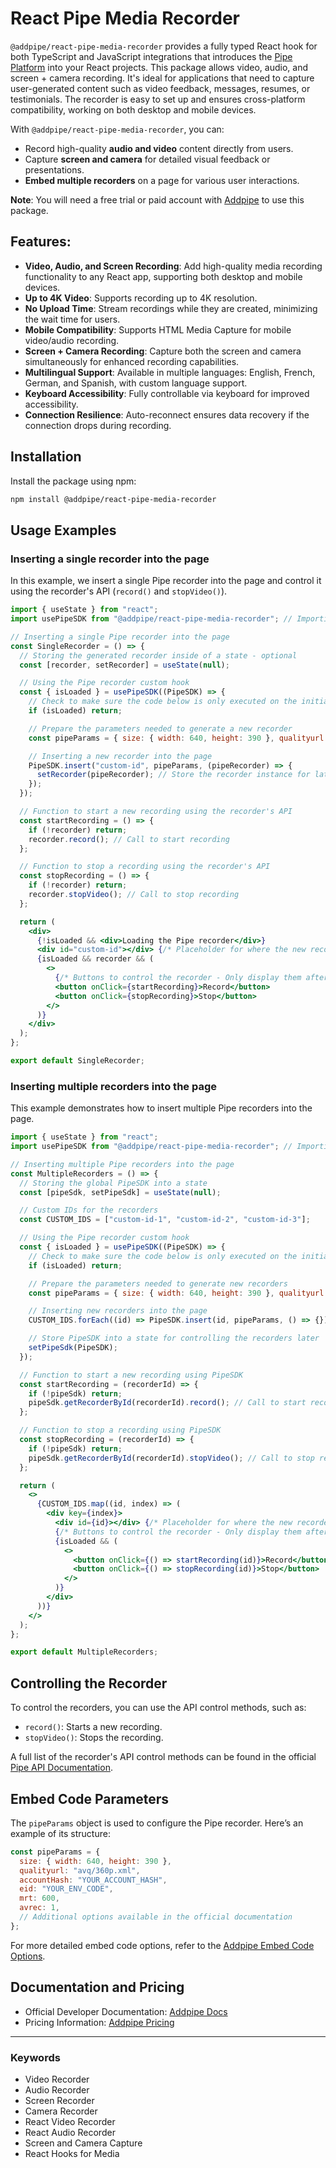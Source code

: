 # React Pipe Media Recorder

`@addpipe/react-pipe-media-recorder` provides a fully typed React hook for both TypeScript and JavaScript integrations that introduces the [Pipe Platform](https://addpipe.com) into your React projects. This package allows video, audio, and screen + camera recording. It's ideal for applications that need to capture user-generated content such as video feedback, messages, resumes, or testimonials. The recorder is easy to set up and ensures cross-platform compatibility, working on both desktop and mobile devices.

With `@addpipe/react-pipe-media-recorder`, you can:
- Record high-quality **audio and video** content directly from users.
- Capture **screen and camera** for detailed visual feedback or presentations.
- **Embed multiple recorders** on a page for various user interactions.

**Note**: You will need a free trial or paid account with [Addpipe](https://addpipe.com) to use this package.

## Features:

- **Video, Audio, and Screen Recording**: Add high-quality media recording functionality to any React app, supporting both desktop and mobile devices.
- **Up to 4K Video**: Supports recording up to 4K resolution.
- **No Upload Time**: Stream recordings while they are created, minimizing the wait time for users.
- **Mobile Compatibility**: Supports HTML Media Capture for mobile video/audio recording.
- **Screen + Camera Recording**: Capture both the screen and camera simultaneously for enhanced recording capabilities.
- **Multilingual Support**: Available in multiple languages: English, French, German, and Spanish, with custom language support.
- **Keyboard Accessibility**: Fully controllable via keyboard for improved accessibility.
- **Connection Resilience**: Auto-reconnect ensures data recovery if the connection drops during recording.

## Installation

Install the package using npm:

```bash
npm install @addpipe/react-pipe-media-recorder
```

## Usage Examples

### Inserting a single recorder into the page

In this example, we insert a single Pipe recorder into the page and control it using the recorder's API (`record()` and `stopVideo()`). 

```jsx
import { useState } from "react";
import usePipeSDK from "@addpipe/react-pipe-media-recorder"; // Importing the Pipe recorder npm package

// Inserting a single Pipe recorder into the page
const SingleRecorder = () => {
  // Storing the generated recorder inside of a state - optional
  const [recorder, setRecorder] = useState(null);

  // Using the Pipe recorder custom hook
  const { isLoaded } = usePipeSDK((PipeSDK) => {
    // Check to make sure the code below is only executed on the initial load
    if (isLoaded) return;

    // Prepare the parameters needed to generate a new recorder
    const pipeParams = { size: { width: 640, height: 390 }, qualityurl: "avq/360p.xml", accountHash: "YOUR_ACCOUNT_HASH", eid: "YOUR_ENV_CODE", mrt: 600, avrec: 1 };

    // Inserting a new recorder into the page
    PipeSDK.insert("custom-id", pipeParams, (pipeRecorder) => {
      setRecorder(pipeRecorder); // Store the recorder instance for later use
    });
  });

  // Function to start a new recording using the recorder's API
  const startRecording = () => {
    if (!recorder) return;
    recorder.record(); // Call to start recording
  };

  // Function to stop a recording using the recorder's API
  const stopRecording = () => {
    if (!recorder) return;
    recorder.stopVideo(); // Call to stop recording
  };

  return (
    <div>
      {!isLoaded && <div>Loading the Pipe recorder</div>}
      <div id="custom-id"></div> {/* Placeholder for where the new recorder should be inserted */}
      {isLoaded && recorder && (
        <>
          {/* Buttons to control the recorder - Only display them after all prerequisites have loaded */}
          <button onClick={startRecording}>Record</button>
          <button onClick={stopRecording}>Stop</button>
        </>
      )}
    </div>
  );
};

export default SingleRecorder;
```

### Inserting multiple recorders into the page

This example demonstrates how to insert multiple Pipe recorders into the page.

```jsx
import { useState } from "react";
import usePipeSDK from "@addpipe/react-pipe-media-recorder"; // Importing the Pipe recorder npm package

// Inserting multiple Pipe recorders into the page
const MultipleRecorders = () => {
  // Storing the global PipeSDK into a state
  const [pipeSdk, setPipeSdk] = useState(null);

  // Custom IDs for the recorders
  const CUSTOM_IDS = ["custom-id-1", "custom-id-2", "custom-id-3"];

  // Using the Pipe recorder custom hook
  const { isLoaded } = usePipeSDK((PipeSDK) => {
    // Check to make sure the code below is only executed on the initial load
    if (isLoaded) return;

    // Prepare the parameters needed to generate new recorders
    const pipeParams = { size: { width: 640, height: 390 }, qualityurl: "avq/360p.xml", accountHash: "YOUR_ACCOUNT_HASH", eid: "YOUR_ENV_CODE", mrt: 600, avrec: 1 };

    // Inserting new recorders into the page
    CUSTOM_IDS.forEach((id) => PipeSDK.insert(id, pipeParams, () => {}));

    // Store PipeSDK into a state for controlling the recorders later
    setPipeSdk(PipeSDK);
  });

  // Function to start a new recording using PipeSDK
  const startRecording = (recorderId) => {
    if (!pipeSdk) return;
    pipeSdk.getRecorderById(recorderId).record(); // Call to start recording for a specific recorder
  };

  // Function to stop a recording using PipeSDK
  const stopRecording = (recorderId) => {
    if (!pipeSdk) return;
    pipeSdk.getRecorderById(recorderId).stopVideo(); // Call to stop recording for a specific recorder
  };

  return (
    <>
      {CUSTOM_IDS.map((id, index) => (
        <div key={index}>
          <div id={id}></div> {/* Placeholder for where the new recorder should be inserted */}
          {/* Buttons to control the recorder - Only display them after all prerequisites have loaded */}
          {isLoaded && (
            <>
              <button onClick={() => startRecording(id)}>Record</button>
              <button onClick={() => stopRecording(id)}>Stop</button>
            </>
          )}
        </div>
      ))}
    </>
  );
};

export default MultipleRecorders;
```

## Controlling the Recorder

To control the recorders, you can use the API control methods, such as:

- `record()`: Starts a new recording.
- `stopVideo()`: Stops the recording.

A full list of the recorder's API control methods can be found in the official [Pipe API Documentation](https://addpipe.com/docs/javascript/js-api-v2/#methods-list).

## Embed Code Parameters

The `pipeParams` object is used to configure the Pipe recorder. Here’s an example of its structure:

```js
const pipeParams = {
  size: { width: 640, height: 390 },
  qualityurl: "avq/360p.xml",
  accountHash: "YOUR_ACCOUNT_HASH",
  eid: "YOUR_ENV_CODE",
  mrt: 600,
  avrec: 1,
  // Additional options available in the official documentation
};
```

For more detailed embed code options, refer to the [Addpipe Embed Code Options](https://addpipe.com/docs/desktop-recording-client/embed-code-options-desktop/#20-javascript).

## Documentation and Pricing

- Official Developer Documentation: [Addpipe Docs](https://addpipe.com/docs)
- Pricing Information: [Addpipe Pricing](https://addpipe.com/pricing)

---

### Keywords
- Video Recorder
- Audio Recorder
- Screen Recorder
- Camera Recorder
- React Video Recorder
- React Audio Recorder
- Screen and Camera Capture
- React Hooks for Media

